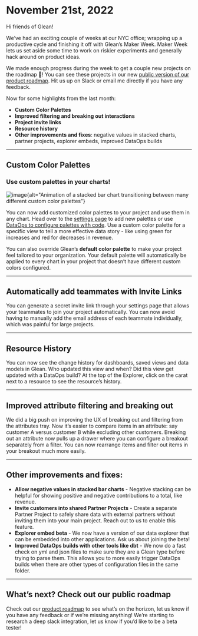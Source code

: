 # November 21st, 2022

Hi friends of Glean!

We’ve had an exciting couple of weeks at our NYC office; wrapping up a productive cycle and finishing it off with Glean’s Maker Week. Maker Week lets us set aside some time to work on riskier experiments and generally hack around on product ideas.

We made enough progress during the week to get a couple new projects on the roadmap 🚀! You can see these projects in our new [public version of our product roadmap](../product-roadmap/product-roadmap.md).  Hit us up on Slack or email me directly if you have any feedback.

Now for some highlights from the last month:
- **Custom Color Palettes**
- **Improved filtering and breaking out interactions**
- **Project invite links**
- **Resource history**
- **Other improvements and fixes**: negative values in stacked charts, partner projects, explorer embeds, improved DataOps builds

---

## Custom Color Palettes

### Use custom palettes in your charts!

![image](/assets/product_updates/221121_colors.gif){alt="Animation of a stacked bar chart transitioning between many different custom color palettes"}

You can now add customized color palettes to your project and use them in any chart.  Head over to the [settings page](https://glean.io/app/p/settings#custom_styles) to add new palettes or use [DataOps  to configure palettes with code](../data-ops/config-schema/Color-Palette/).  Use a custom color palette for a specific view to tell a more effective data story - like using green for increases and red for decreases in revenue.

You can also override Glean’s **default color palette** to make your project feel tailored to your organization. Your default palette will automatically be applied to every chart in your project that doesn’t have different custom colors configured.

---

## Automatically add teammates with Invite Links

You can generate a secret invite link through your settings page that allows your teammates to join your project automatically.  You can now avoid having to manually add the email address of each teammate individually, which was painful for large projects.

---

## Resource History

You can now see the change history for dashboards, saved views and data models in Glean. Who updated this view and when? Did this view get updated with a DataOps build? At the top of the Explorer, click on the carat next to a resource to see the resource’s history.

---

## Improved attribute filtering and breaking out

We did a big push on improving the UX of breaking out and filtering from the attributes tray.  Now it’s easier to compare items in an attribute: say customer A versus customer B while excluding other customers.  Breaking out an attribute now pulls up a drawer where you can configure a breakout separately from a filter.  You can now rearrange items and filter out items in your breakout much more easily.

---

## Other improvements and fixes:
- **Allow negative values in stacked bar charts** - Negative stacking can be helpful for showing positive and negative contributions to a total, like revenue.
- **Invite customers into shared Partner Projects** - Create a separate Partner Project to safely share data with external partners without inviting them into your main project. Reach out to us to enable this feature.
- **Explorer embed beta** - We now have a version of our data explorer that can be embedded into other applications.  Ask us about joining the beta!
- **Improved DataOps builds with other tools like dbt** - We now do a fast check on yml and json files to make sure they are a Glean type before trying to parse them.  This allows you to more easily trigger DataOps builds when there are other types of configuration files in the same folder.

---

## What’s next?  Check out our public roadmap
Check out our [product roadmap](../product-roadmap/product-roadmap.md) to see what’s on the horizon, let us know if you have any feedback or if we’re missing anything!  We’re starting to research a deep slack integration, let us know if you’d like to be a beta tester!
